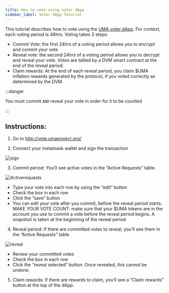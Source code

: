 ```yaml
---
title: How to vote using voter dApp
sidebar_label: Voter dApp Tutorial
---
```


This tutorial describes how to vote using the [UMA voter dApp](https://vote.umaproject.org/). For context, each voting period is 48hrs. Voting takes 3 steps:
- Commit Vote: the first 24hrs of a voting period allows you to encrypt and commit your vote
- Reveal vote: the second 24hrs of a voting period allows you to decrypt and reveal your vote. Votes are tallied by a DVM smart contract at the end of the reveal period. 
- Claim rewards: At the end of each reveal period, you claim $UMA inflation rewards generated by the protocol, if you voted correctly as determined by the DVM. 

:::danger

You must commit `AND` reveal your vote in order for it to be counted

:::

## Instructions:

1. Go to http://vote.umaproject.org/

2. Connect your metamask wallet and sign the transaction

![sign](/docs/tutorials/votingdApp_sign.png)

3. Commit period: You’ll see active votes in the “Active Requests” table. 

![Activerequests](/docs/tutorials/votingdApp_activerequests.png)
- Type your vote into each row by using the “edit” button
- Check the box in each row 
- Click the “save” button
- You can edit your vote after you commit, before the reveal period starts.
  MAKE YOUR VOTE COUNT: make sure that your $UMA tokens are in the account you use to commit a vote before the reveal period begins. A snapshot is taken at the beginning of the reveal period. 

4. Reveal period: If there are committed votes to reveal, you’ll see them in the “Active Requests” table. 

![reveal](/docs/tutorials/votingdApp_reveal.png)
- Review your committed votes
- Check the box in each row
- Click the “reveal selected” button. Once revealed, this cannot be undone. 

5. Claim rewards: If there are rewards to claim, you’ll see a “Claim rewards” button at the top of the dApp.





